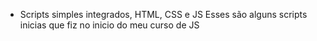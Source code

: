 - Scripts simples integrados, HTML, CSS e JS
Esses são alguns scripts inicias que fiz no inicio do meu curso de JS
